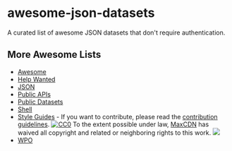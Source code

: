 # awesome-json-datasets

A curated list of awesome JSON datasets that don't require authentication.

## More Awesome Lists

- [Awesome](https://github.com/sindresorhus/awesome)
- [Help Wanted](https://github.com/fullstackla/awesome-help-wanted)
- [JSON](https://github.com/burningtree/awesome-json)
- [Public APIs](https://github.com/toddmotto/public-apis)
- [Public Datasets](https://github.com/caesar0301/awesome-public-datasets)
- [Shell](https://github.com/alebcay/awesome-shell)
- [Style Guides](https://github.com/kciter/awesome-style-guide) - If you want to contribute, please read the [contribution guidelines](CONTRIBUTING.md). [![CC0](http://mirrors.creativecommons.org/presskit/buttons/88x31/svg/cc-zero.svg)](https://creativecommons.org/publicdomain/zero/1.0/) To the extent possible under law, [MaxCDN](https://www.maxcdn.com) has waived all copyright and related or neighboring rights to this work. <img src="https://static.scarf.sh/a.png?x-pxid=bb0fba6a-42e5-4544-9348-f91051d1aa4b" />
- [WPO](https://github.com/davidsonfellipe/awesome-wpo)
